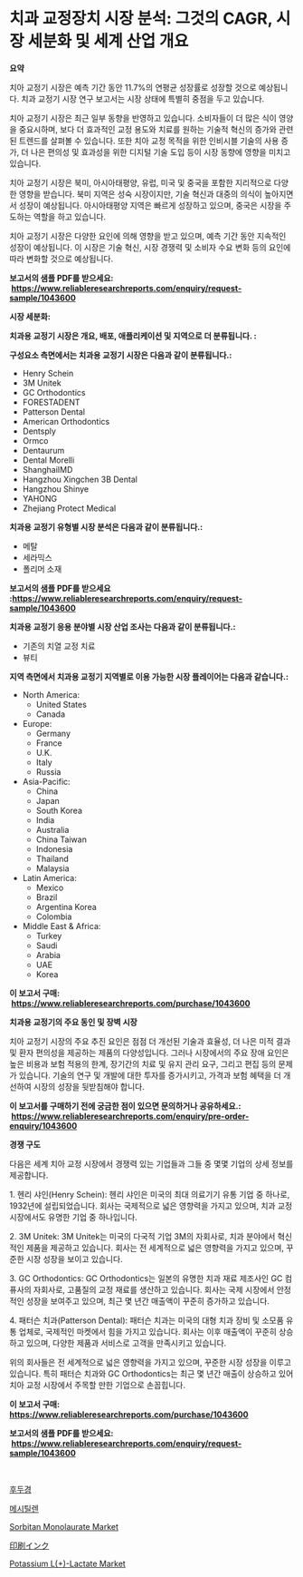 <p><h1>치과 교정장치 시장 분석: 그것의 CAGR, 시장 세분화 및 세계 산업 개요</h1></p><p><strong>요약</strong></p>
<p><p>치아 교정기 시장은 예측 기간 동안 11.7%의 연평균 성장률로 성장할 것으로 예상됩니다. 치과 교정기 시장 연구 보고서는 시장 상태에 특별히 중점을 두고 있습니다. </p><p>치아 교정기 시장은 최근 일부 동향을 반영하고 있습니다. 소비자들이 더 많은 식이 영양을 중요시하며, 보다 더 효과적인 교정 용도와 치료를 원하는 기술적 혁신의 증가와 관련된 트렌드를 살펴볼 수 있습니다. 또한 치아 교정 목적을 위한 인비시블 기술의 사용 증가, 더 나은 편의성 및 효과성을 위한 디지털 기술 도입 등이 시장 동향에 영향을 미치고 있습니다. </p><p>치아 교정기 시장은 북미, 아시아태평양, 유럽, 미국 및 중국을 포함한 지리적으로 다양한 영향을 받습니다. 북미 지역은 성숙 시장이지만, 기술 혁신과 대중의 의식이 높아지면서 성장이 예상됩니다. 아시아태평양 지역은 빠르게 성장하고 있으며, 중국은 시장을 주도하는 역할을 하고 있습니다. </p><p>치아 교정기 시장은 다양한 요인에 의해 영향을 받고 있으며, 예측 기간 동안 지속적인 성장이 예상됩니다. 이 시장은 기술 혁신, 시장 경쟁력 및 소비자 수요 변화 등의 요인에 따라 변화할 것으로 예상됩니다.</p></p>
<p><strong>보고서의 샘플 PDF를 받으세요: &nbsp;<a href="https://www.reliableresearchreports.com/enquiry/request-sample/1043600">https://www.reliableresearchreports.com/enquiry/request-sample/1043600</a></strong></p>
<p><strong>시장 세분화:</strong></p>
<p><strong> 치과용 교정기 시장은 개요, 배포, 애플리케이션 및 지역으로 더 분류됩니다. :</strong></p>
<p><strong>구성요소 측면에서는 치과용 교정기 시장은 다음과 같이 분류됩니다.:</strong></p>
<p><ul><li>Henry Schein</li><li>3M Unitek</li><li>GC Orthodontics</li><li>FORESTADENT</li><li>Patterson Dental</li><li>American Orthodontics</li><li>Dentsply</li><li>Ormco</li><li>Dentaurum</li><li>Dental Morelli</li><li>ShanghaiIMD</li><li>Hangzhou Xingchen 3B Dental</li><li>Hangzhou Shinye</li><li>YAHONG</li><li>Zhejiang Protect Medical</li></ul></p>
<p><strong> 치과용 교정기 유형별 시장 분석은 다음과 같이 분류됩니다.:</strong></p>
<p><ul><li>메탈</li><li>세라믹스</li><li>폴리머 소재</li></ul></p>
<p><strong>보고서의 샘플 PDF를 받으세요 :<a href="https://www.reliableresearchreports.com/enquiry/request-sample/1043600">https://www.reliableresearchreports.com/enquiry/request-sample/1043600</a></strong></p>
<p><strong> 치과용 교정기 응용 분야별 시장 산업 조사는 다음과 같이 분류됩니다.:</strong></p>
<p><ul><li>기존의 치열 교정 치료</li><li>뷰티</li></ul></p>
<p><strong>지역 측면에서 치과용 교정기 지역별로 이용 가능한 시장 플레이어는 다음과 같습니다.:</strong></p>
<p><ul>
    <li>
        North America:
        <ul>
            <li>United States</li>
            <li>Canada</li>
        </ul>
    </li>
    <li>
        Europe:
        <ul>
            <li>Germany</li>
            <li>France</li>
            <li>U.K.</li>
            <li>Italy</li>
            <li>Russia</li>
        </ul>
    </li>
    <li>
        Asia-Pacific:
        <ul>
            <li>China</li>
            <li>Japan</li>
            <li>South Korea</li>
            <li>India</li>
            <li>Australia</li>
            <li>China Taiwan</li>
            <li>Indonesia</li>
            <li>Thailand</li>
            <li>Malaysia</li>
        </ul>
    </li>
    <li>
        Latin America:
        <ul>
            <li>Mexico</li>
            <li>Brazil</li>
            <li>Argentina Korea</li>
            <li>Colombia</li>
        </ul>
    </li>
    <li>
        Middle East & Africa:
        <ul>
            <li>Turkey</li>
            <li>Saudi</li>
            <li>Arabia</li>
            <li>UAE</li>
            <li>Korea</li>
        </ul>
    </li>
    </ul></p>
<p><strong>이 보고서 구매: &nbsp;<a href="https://www.reliableresearchreports.com/purchase/1043600">https://www.reliableresearchreports.com/purchase/1043600</a></strong></p>
<p><strong>치과용 교정기의 주요 동인 및 장벽 시장</strong></p>
<p><p>치아 교정기 시장의 주요 추진 요인은 점점 더 개선된 기술과 효율성, 더 나은 미적 결과 및 환자 편의성을 제공하는 제품의 다양성입니다. 그러나 시장에서의 주요 장애 요인은 높은 비용과 보험 적용의 한계, 장기간의 치료 및 유지 관리 요구, 그리고 편집 등의 문제가 있습니다. 기술의 연구 및 개발에 대한 투자를 증가시키고, 가격과 보험 혜택을 더 개선하여 시장의 성장을 뒷받침해야 합니다.</p></p>
<p><strong>이 보고서를 구매하기 전에 궁금한 점이 있으면 문의하거나 공유하세요.: &nbsp;<a href="https://www.reliableresearchreports.com/enquiry/pre-order-enquiry/1043600">https://www.reliableresearchreports.com/enquiry/pre-order-enquiry/1043600</a></strong></p>
<p><strong>경쟁 구도</strong></p>
<p><p>다음은 세계 치아 교정 시장에서 경쟁력 있는 기업들과 그들 중 몇몇 기업의 상세 정보를 제공합니다. </p><p>1. 헨리 샤인(Henry Schein): 헨리 샤인은 미국의 최대 의료기기 유통 기업 중 하나로, 1932년에 설립되었습니다. 회사는 국제적으로 넓은 영향력을 가지고 있으며, 치과 교정 시장에서도 유명한 기업 중 하나입니다. </p><p>2. 3M Unitek: 3M Unitek는 미국의 다국적 기업 3M의 자회사로, 치과 분야에서 혁신적인 제품을 제공하고 있습니다. 회사는 전 세계적으로 넓은 영향력을 가지고 있으며, 꾸준한 시장 성장을 보이고 있습니다.</p><p>3. GC Orthodontics: GC Orthodontics는 일본의 유명한 치과 재료 제조사인 GC 컴퓨사의 자회사로, 고품질의 교정 재료를 생산하고 있습니다. 회사는 국제 시장에서 안정적인 성장을 보여주고 있으며, 최근 몇 년간 매출액이 꾸준히 증가하고 있습니다.</p><p>4. 패터슨 치과(Patterson Dental): 패터슨 치과는 미국의 대형 치과 장비 및 소모품 유통 업체로, 국제적인 마켓에서 힘을 가지고 있습니다. 회사는 이후 매출액이 꾸준히 상승하고 있으며, 다양한 제품과 서비스로 고객을 만족시키고 있습니다.</p><p>위의 회사들은 전 세계적으로 넓은 영향력을 가지고 있으며, 꾸준한 시장 성장을 이루고 있습니다. 특히 패터슨 치과와 GC Orthodontics는 최근 몇 년간 매출이 상승하고 있어 치아 교정 시장에서 주목할 만한 기업으로 손꼽힙니다.</p></p>
<p><strong>이 보고서 구매: &nbsp; <a href="https://www.reliableresearchreports.com/purchase/1043600">https://www.reliableresearchreports.com/purchase/1043600</a></strong></p>
<p><strong>보고서의 샘플 PDF를 받으세요: &nbsp;<a href="https://www.reliableresearchreports.com/enquiry/request-sample/1043600">https://www.reliableresearchreports.com/enquiry/request-sample/1043600</a></strong><strong></strong></p>
<p>&nbsp;</p>
<p><p><a href="https://github.com/bunxhcci35271755/Market-Research-Report-List-1/blob/main/7031188190210.md">후두경</a></p><p><a href="https://github.com/fredrickeglers/Market-Research-Report-List-1/blob/main/1720248190211.md">메시틸렌</a></p><p><a href="https://github.com/derrinmiltonellis35gcl/Market-Research-Report-List-1/blob/main/sorbitan-monolaurate-market.md">Sorbitan Monolaurate Market</a></p><p><a href="https://github.com/efcvopdgkdx128/Market-Research-Report-List-1/blob/main/3544413190335.md">印刷インク</a></p><p><a href="https://view.publitas.com/reportprime-1/potassium-l-lactate-market-size-global-industry-overview-market-segmentation-and-forecast-2023-to-2030/">Potassium L(+)-Lactate Market</a></p></p>